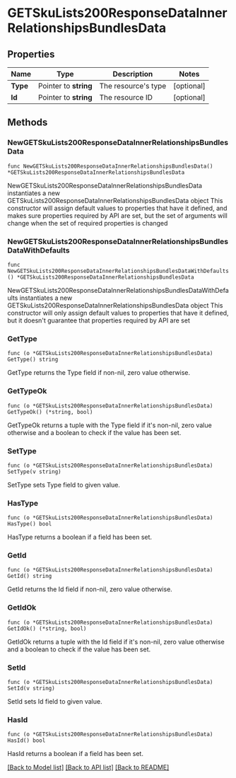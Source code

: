 # GETSkuLists200ResponseDataInnerRelationshipsBundlesData

## Properties

Name | Type | Description | Notes
------------ | ------------- | ------------- | -------------
**Type** | Pointer to **string** | The resource&#39;s type | [optional] 
**Id** | Pointer to **string** | The resource ID | [optional] 

## Methods

### NewGETSkuLists200ResponseDataInnerRelationshipsBundlesData

`func NewGETSkuLists200ResponseDataInnerRelationshipsBundlesData() *GETSkuLists200ResponseDataInnerRelationshipsBundlesData`

NewGETSkuLists200ResponseDataInnerRelationshipsBundlesData instantiates a new GETSkuLists200ResponseDataInnerRelationshipsBundlesData object
This constructor will assign default values to properties that have it defined,
and makes sure properties required by API are set, but the set of arguments
will change when the set of required properties is changed

### NewGETSkuLists200ResponseDataInnerRelationshipsBundlesDataWithDefaults

`func NewGETSkuLists200ResponseDataInnerRelationshipsBundlesDataWithDefaults() *GETSkuLists200ResponseDataInnerRelationshipsBundlesData`

NewGETSkuLists200ResponseDataInnerRelationshipsBundlesDataWithDefaults instantiates a new GETSkuLists200ResponseDataInnerRelationshipsBundlesData object
This constructor will only assign default values to properties that have it defined,
but it doesn't guarantee that properties required by API are set

### GetType

`func (o *GETSkuLists200ResponseDataInnerRelationshipsBundlesData) GetType() string`

GetType returns the Type field if non-nil, zero value otherwise.

### GetTypeOk

`func (o *GETSkuLists200ResponseDataInnerRelationshipsBundlesData) GetTypeOk() (*string, bool)`

GetTypeOk returns a tuple with the Type field if it's non-nil, zero value otherwise
and a boolean to check if the value has been set.

### SetType

`func (o *GETSkuLists200ResponseDataInnerRelationshipsBundlesData) SetType(v string)`

SetType sets Type field to given value.

### HasType

`func (o *GETSkuLists200ResponseDataInnerRelationshipsBundlesData) HasType() bool`

HasType returns a boolean if a field has been set.

### GetId

`func (o *GETSkuLists200ResponseDataInnerRelationshipsBundlesData) GetId() string`

GetId returns the Id field if non-nil, zero value otherwise.

### GetIdOk

`func (o *GETSkuLists200ResponseDataInnerRelationshipsBundlesData) GetIdOk() (*string, bool)`

GetIdOk returns a tuple with the Id field if it's non-nil, zero value otherwise
and a boolean to check if the value has been set.

### SetId

`func (o *GETSkuLists200ResponseDataInnerRelationshipsBundlesData) SetId(v string)`

SetId sets Id field to given value.

### HasId

`func (o *GETSkuLists200ResponseDataInnerRelationshipsBundlesData) HasId() bool`

HasId returns a boolean if a field has been set.


[[Back to Model list]](../README.md#documentation-for-models) [[Back to API list]](../README.md#documentation-for-api-endpoints) [[Back to README]](../README.md)


